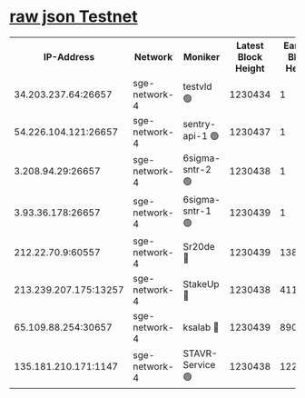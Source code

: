 
[raw json Testnet](https://rpc-check.sget.stavr.tech/sget/rpc-sget-result.json)
=


<table><tr><th>IP-Address</th><th>Network</th><th>Moniker</th><th>Latest Block Height</th><th>Earliest Block Height</th><th>Catching Up</th><th>Tx Index</th><th>Voting Power</th><th>Scan Time</th></tr><tr><td>34.203.237.64:26657</td><td>sge-network-4</td><td>testvld 🟢</td><td>1230434</td><td>1</td><td>False</td><td>on</td><td>0</td><td>2024-01-23T07:06:20.528386949UTC</td></tr><tr><td>54.226.104.121:26657</td><td>sge-network-4</td><td>sentry-api-1 🟢</td><td>1230437</td><td>1</td><td>False</td><td>on</td><td>0</td><td>2024-01-23T07:06:35.559156791UTC</td></tr><tr><td>3.208.94.29:26657</td><td>sge-network-4</td><td>6sigma-sntr-2 🟢</td><td>1230438</td><td>1</td><td>False</td><td>on</td><td>0</td><td>2024-01-23T07:06:45.741770721UTC</td></tr><tr><td>3.93.36.178:26657</td><td>sge-network-4</td><td>6sigma-sntr-1 🟢</td><td>1230439</td><td>1</td><td>False</td><td>on</td><td>0</td><td>2024-01-23T07:06:48.547826050UTC</td></tr><tr><td>212.22.70.9:60557</td><td>sge-network-4</td><td>Sr20de 🔴</td><td>1230439</td><td>138001</td><td>False</td><td>on</td><td>104</td><td>2024-01-23T07:06:51.367715380UTC</td></tr><tr><td>213.239.207.175:13257</td><td>sge-network-4</td><td>StakeUp 🔴</td><td>1230438</td><td>411001</td><td>False</td><td>off</td><td>100</td><td>2024-01-23T07:06:44.718545181UTC</td></tr><tr><td>65.109.88.254:30657</td><td>sge-network-4</td><td>ksalab 🔴</td><td>1230439</td><td>890001</td><td>False</td><td>off</td><td>1148</td><td>2024-01-23T07:06:48.891717552UTC</td></tr><tr><td>135.181.210.171:1147</td><td>sge-network-4</td><td>STAVR-Service 🟢</td><td>1230438</td><td>1226001</td><td>False</td><td>on</td><td>0</td><td>2024-01-23T07:06:45.130160779UTC</td></tr></table>
